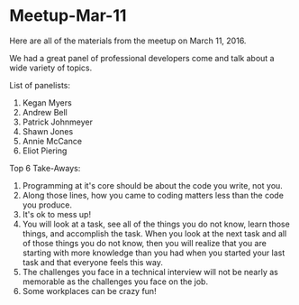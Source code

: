 # Meetup-Mar-11
Here are all of the materials from the meetup on March 11, 2016.

We had a great panel of professional developers come and talk about a wide variety of topics. 

List of panelists:      
1. Kegan Myers     
2. Andrew Bell        
3. Patrick Johnmeyer         
4. Shawn Jones         
5. Annie McCance         
6. Eliot Piering         

Top 6 Take-Aways:        
1. Programming at it's core should be about the code you write, not you.                    
2. Along those lines, how you came to coding matters less than the code you produce.           
3. It's ok to mess up!           
4. You will look at a task, see all of the things you do not know, learn those things, and accomplish the task. When you look at the next task and all of those things you do not know, then you will realize that you are starting with more knowledge than you had when you started your last task and that everyone feels this way.               
5. The challenges you face in a technical interview will not be nearly as memorable as the challenges you face on the job.             
6. Some workplaces can be crazy fun!                  
